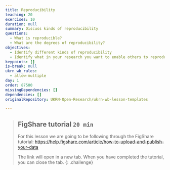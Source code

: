 ```yaml
---
title: Reproducibility
teaching: 20
exercises: 10
duration: null
summary: Discuss kinds of reproducibility
questions:
  - What is reproducible?
  - What are the degrees of reproducibility?
objectives:
  - Identify different kinds of reproducibility
  - Identify what in your research you want to enable others to reproduce
keypoints: []
is-break: null
ukrn_wb_rules:
  - allow-multiple
day: 1
order: 87500
missingDependencies: []
dependencies: []
originalRepository: UKRN-Open-Research/ukrn-wb-lesson-templates

---
```

> ## FigShare tutorial `20 min`
> For this lesson we are going to be following through the FigShare tutorial:
> <a href="https://help.figshare.com/article/how-to-upload-and-publish-your-data" target="_blank">https://help.figshare.com/article/how-to-upload-and-publish-your-data</a>
>
> The link will open in a new tab.
> When you have completed the tutorial, you can close the tab.
{: .challenge}
